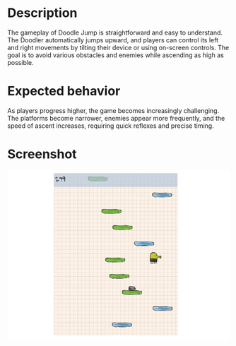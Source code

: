 # Description
The gameplay of Doodle Jump is straightforward and easy to understand. The Doodler automatically jumps upward, and players can control its left and right movements by tilting their device or using on-screen controls. The goal is to avoid various obstacles and enemies while ascending as high as possible.



# Expected behavior
As players progress higher, the game becomes increasingly challenging. The platforms become narrower, enemies appear more frequently, and the speed of ascent increases, requiring quick reflexes and precise timing.


# Screenshot
![Alt text](image.png)